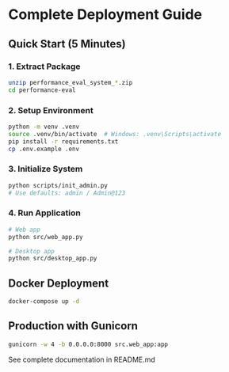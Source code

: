 # Complete Deployment Guide

## Quick Start (5 Minutes)

### 1. Extract Package
```bash
unzip performance_eval_system_*.zip
cd performance-eval
```

### 2. Setup Environment
```bash
python -m venv .venv
source .venv/bin/activate  # Windows: .venv\Scripts\activate
pip install -r requirements.txt
cp .env.example .env
```

### 3. Initialize System
```bash
python scripts/init_admin.py
# Use defaults: admin / Admin@123
```

### 4. Run Application
```bash
# Web app
python src/web_app.py

# Desktop app
python src/desktop_app.py
```

## Docker Deployment
```bash
docker-compose up -d
```

## Production with Gunicorn
```bash
gunicorn -w 4 -b 0.0.0.0:8000 src.web_app:app
```

See complete documentation in README.md

